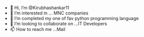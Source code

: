 - 👋 Hi, I’m @Kirubhashankar11
- 👀 I’m interested in ... MNC companies
- 🌱 I’m completed my one of fav python                 programming language
- 💞️ I’m looking to collaborate on ...IT Developers
- 📫 How to reach me ...Mail

<!---
Kirubhashankar11/Kirubhashankar11 is a ✨ special ✨ repository because its `README.md` (this file) appears on your GitHub profile.
You can click the Preview link to take a look at your changes.
--->
